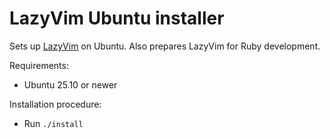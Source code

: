 # LazyVim Ubuntu installer

Sets up [LazyVim](https://www.lazyvim.org) on Ubuntu.
Also prepares LazyVim for Ruby development.

Requirements:

- Ubuntu 25.10 or newer

Installation procedure:

- Run `./install`

